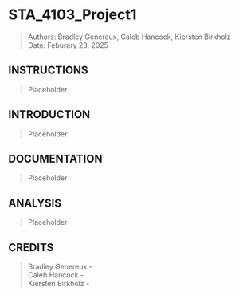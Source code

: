# STA_4103_Project1
> Authors: Bradley Genereux, Caleb Hancock, Kiersten Birkholz  
> Date: Feburary 23, 2025

## **INSTRUCTIONS** ##
> Placeholder

## **INTRODUCTION** ##
> Placeholder

## **DOCUMENTATION** ##
> Placeholder

## **ANALYSIS** ##
> Placeholder

## **CREDITS** ##
> Bradley Genereux -  
> Caleb Hancock -  
> Kiersten Birkholz -  
